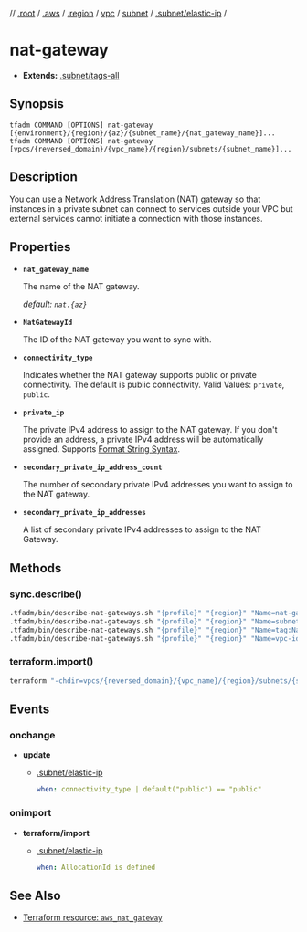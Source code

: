 // [.root] / [.aws] / [.region] / [vpc] / [subnet] / [.subnet/elastic-ip] /

# nat-gateway

- **Extends:** [.subnet/tags-all](.subnet/tags-all.md)

## Synopsis

```
tfadm COMMAND [OPTIONS] nat-gateway [{environment}/{region}/{az}/{subnet_name}/{nat_gateway_name}]...
tfadm COMMAND [OPTIONS] nat-gateway [vpcs/{reversed_domain}/{vpc_name}/{region}/subnets/{subnet_name}]...
```

## Description

You can use a Network Address Translation (NAT) gateway so that instances in a private subnet can connect to services outside your VPC but external services cannot initiate a connection with those instances.

## Properties

- **`nat_gateway_name`**

  The name of the NAT gateway.

  *default: `nat.{az}`*

- **`NatGatewayId`**

  The ID of the NAT gateway you want to sync with.

- **`connectivity_type`**

  Indicates whether the NAT gateway supports public or private connectivity. The default is public connectivity. Valid Values: `private`, `public`.

- **`private_ip`**

  The private IPv4 address to assign to the NAT gateway. If you don't provide an address, a private IPv4 address will be automatically assigned. Supports [Format String Syntax].

- **`secondary_private_ip_address_count`**

  The number of secondary private IPv4 addresses you want to assign to the NAT gateway.

- **`secondary_private_ip_addresses`**

  A list of secondary private IPv4 addresses to assign to the NAT Gateway.

## Methods

### sync.describe()

```bash
.tfadm/bin/describe-nat-gateways.sh "{profile}" "{region}" "Name=nat-gateway-id,Values={NatGatewayId}" "Name=tag-key,Values=Name" || \
.tfadm/bin/describe-nat-gateways.sh "{profile}" "{region}" "Name=subnet-id,Values={SubnetId}" "Name=tag-key,Values=Name" || \
.tfadm/bin/describe-nat-gateways.sh "{profile}" "{region}" "Name=tag:Name,Values={nat_gateway_name}" || \
.tfadm/bin/describe-nat-gateways.sh "{profile}" "{region}" "Name=vpc-id,Values={VpcId}" "Name=tag-key,Values=Name"
```

### terraform.import()

```bash
terraform "-chdir=vpcs/{reversed_domain}/{vpc_name}/{region}/subnets/{subnet_name}" import "-input=false" "aws_nat_gateway.{nat_gateway_id_}" "{NatGatewayId}"
```

## Events

### onchange

- **update**
  - [.subnet/elastic-ip]

    ```yaml
    when: connectivity_type | default("public") == "public"
    ``` 

### onimport

- **terraform/import**
  - [.subnet/elastic-ip]

    ```yaml
    when: AllocationId is defined
    ``` 

## See Also

- [Terraform resource: `aws_nat_gateway`](https://registry.terraform.io/providers/hashicorp/aws/latest/docs/resources/nat_gateway)

[.aws]: ../../../.tfadm/resources/README.md
[.region]: region.md
[.root]: ../../../../.tfadm/resources/README.md
[.subnet/elastic-ip]: .subnet/elastic-ip.md
[Format String Syntax]: https://docs.python.org/3/library/string.html#format-string-syntax
[subnet]: subnet.md
[vpc]: vpc.md
